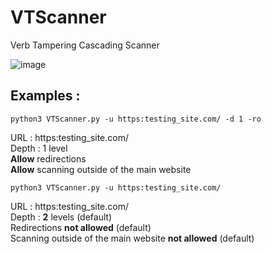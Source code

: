 # VTScanner
Verb Tampering Cascading Scanner

![image](https://github.com/user-attachments/assets/76d87a53-145d-4667-97d2-52ab46c09216)

## Examples :
`python3 VTScanner.py -u https:testing_site.com/ -d 1 -ro`

URL : https:testing_site.com/ \
Depth : 1 level\
**Allow** redirections\
**Allow** scanning outside of the main website

`python3 VTScanner.py -u https:testing_site.com/`

URL : https:testing_site.com/\
Depth : **2** levels (default)\
Redirections **not allowed** (default)\
Scanning outside of the main website **not allowed** (default)
